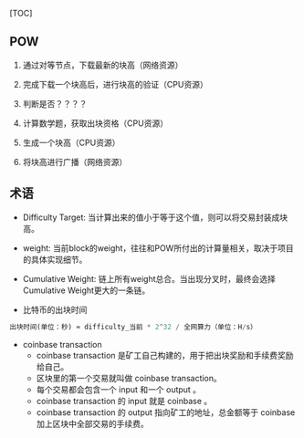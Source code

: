 [TOC]

## POW
1. 通过对等节点，下载最新的块高（网络资源）
2. 完成下载一个块高后，进行块高的验证（CPU资源）

3. 判断是否？？？？

4. 计算数学题，获取出块资格（CPU资源）
5. 生成一个块高（CPU资源）
6. 将块高进行广播（网络资源）

## 术语
- Difficulty Target: 当计算出来的值小于等于这个值，则可以将交易封装成块高。
- weight: 当前block的weight，往往和POW所付出的计算量相关，取决于项目的具体实现细节。
- Cumulative Weight: 链上所有weight总合。当出现分叉时，最终会选择Cumulative Weight更大的一条链。

- 比特币的出块时间
```python
出块时间(单位：秒) ≈ difficulty_当前 * 2^32 / 全网算力（单位：H/s）
```

- coinbase transaction
    - coinbase transaction 是矿工自己构建的，用于把出块奖励和手续费奖励给自己。
    - 区块里的第一个交易就叫做 coinbase transaction。
    - 每个交易都会包含一个 input 和一个 output 。
    - coinbase transaction 的 input 就是 coinbase 。
    - coinbase transaction 的 output 指向矿工的地址，总金额等于 coinbase 加上区块中全部交易的手续费。